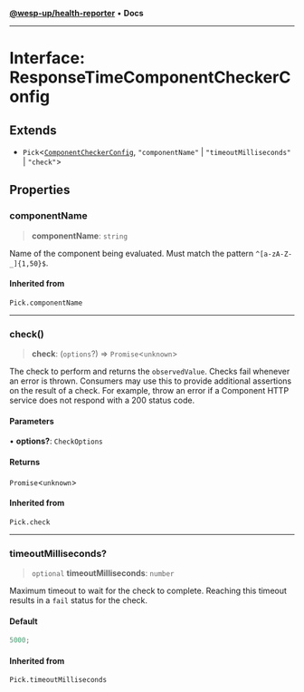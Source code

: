 [**@wesp-up/health-reporter**](../README.md) • **Docs**

---

# Interface: ResponseTimeComponentCheckerConfig

## Extends

- `Pick`\<[`ComponentCheckerConfig`](ComponentCheckerConfig.md), `"componentName"` \| `"timeoutMilliseconds"` \| `"check"`\>

## Properties

### componentName

> **componentName**: `string`

Name of the component being evaluated. Must match the pattern
`^[a-zA-Z-_]{1,50}$`.

#### Inherited from

`Pick.componentName`

---

### check()

> **check**: (`options`?) => `Promise`\<`unknown`\>

The check to perform and returns the `observedValue`. Checks fail
whenever an error is thrown. Consumers may use this to provide
additional assertions on the result of a check. For example, throw
an error if a Component HTTP service does not respond with a 200
status code.

#### Parameters

• **options?**: `CheckOptions`

#### Returns

`Promise`\<`unknown`\>

#### Inherited from

`Pick.check`

---

### timeoutMilliseconds?

> `optional` **timeoutMilliseconds**: `number`

Maximum timeout to wait for the check to complete. Reaching this
timeout results in a `fail` status for the check.

#### Default

```ts
5000;
```

#### Inherited from

`Pick.timeoutMilliseconds`
